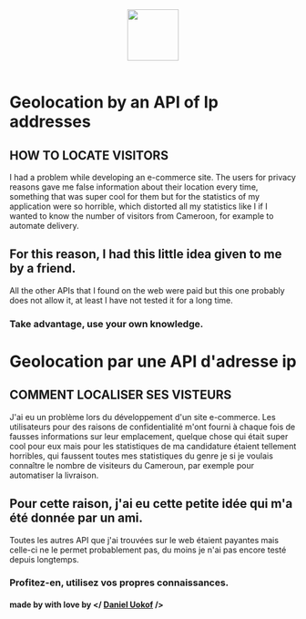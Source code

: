 


<center><img src="https://github.com/Kratos237/Geo-Localisation-Ip-API/blob/master/ipIcon.png" style="width:90px; height:90px;"></center><br>

# Geolocation by an API of Ip addresses

## HOW TO LOCATE VISITORS


I had a problem while developing an e-commerce site. The users for privacy reasons gave me false information about their location every time, something that was super cool for them but for the statistics of my application were so horrible, which distorted all my statistics like I if I wanted to know the number of visitors from Cameroon, for example to automate delivery.

## For this reason, I had this little idea given to me by a friend.
All the other APIs that I found on the web were paid but this one probably does not allow it, at least I have not tested it for a long time.

### Take advantage, use your own knowledge.







# Geolocation par une API d'adresse ip

## COMMENT LOCALISER SES VISTEURS

J'ai eu un problème lors du développement d'un site e-commerce. Les utilisateurs pour des raisons de confidentialité m'ont fourni à chaque fois de fausses informations sur leur emplacement, quelque chose qui était super cool pour eux mais pour les statistiques de ma candidature étaient tellement horribles, qui faussent toutes mes statistiques du genre je si je voulais connaître le nombre de visiteurs du Cameroun, par exemple pour automatiser la livraison.

## Pour cette raison, j'ai eu cette petite idée qui m'a été donnée par un ami.
Toutes les autres API que j'ai trouvées sur le web étaient payantes mais celle-ci ne le permet probablement pas, du moins je n'ai pas encore testé depuis longtemps.

### Profitez-en, utilisez vos propres connaissances.


#### made by with love by <span style="color:darkorage"></ </span> <a href="https://github.com/Kratos237/">Daniel Uokof</a> <span style="color:darkorage"> /> </span>
